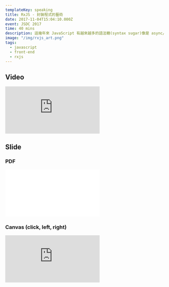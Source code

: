 ```yaml
---
templateKey: speaking
title: RxJS - 封裝程式的藝術
date: 2017-11-04T15:04:10.000Z
event: JSDC 2017
time: 40 mins
description: 這幾年來 JavaScript 有越來越多的語法糖(syntax sugar)像是 async/await, generator 等等，但我們實際上在處理非同步行為時，仍然要透過各種不同的方式；這使我們必須學習越來越多的語法，但程式碼卻更加難以閱讀。本次演講將會說明 RxJS 如何使用相同的方式處理各種非同步行為，以及我們要如何運用 Functional Programming 的觀念把複雜的非同步行為封裝成簡單可讀的程式碼。
image: "/img/rxjs_art.png"
tags:
  - javascript
  - front-end
  - rxjs
---
```


## Video

<iframe src="https://www.youtube.com/embed/f1KjK8irCbY" frameborder="0" allow="accelerometer; autoplay; encrypted-media; gyroscope; picture-in-picture" allowfullscreen></iframe>

## Slide

### PDF
<iframe style="border:0; padding:0; margin:0; background:transparent;" src="//speakerdeck.com/player/bb74b090a22e4af6bc54c503fbe64fb1" allowfullscreen="allowfullscreen" mozallowfullscreen="true" webkitallowfullscreen="true"></iframe>

### Canvas (click, left, right)
<iframe src="https://jerry-hong.github.io/RxJS-Art/assets/player/KeynoteDHTMLPlayer.html" style="border:0; padding:0; margin:0; background:transparent;"></iframe>
